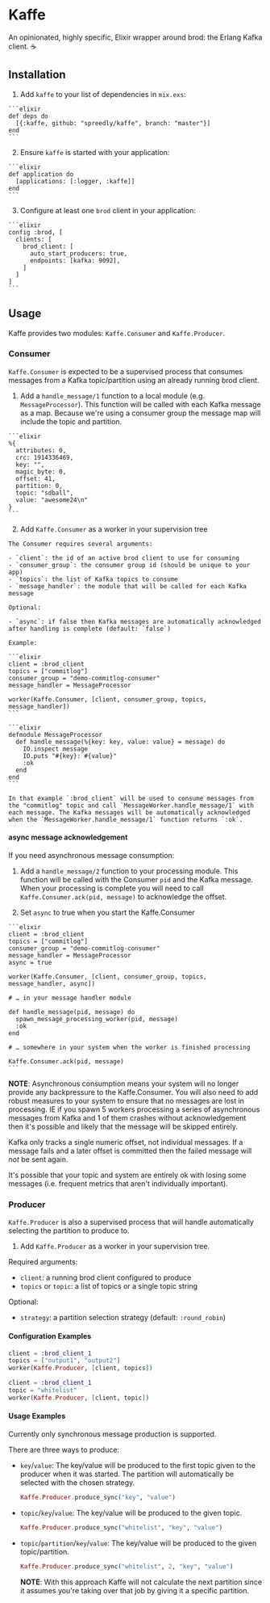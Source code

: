 # Kaffe

An opinionated, highly specific, Elixir wrapper around brod: the Erlang Kafka client. :coffee:

## Installation

  1. Add `kaffe` to your list of dependencies in `mix.exs`:

    ```elixir
    def deps do
      [{:kaffe, github: "spreedly/kaffe", branch: "master"}]
    end
    ```

  2. Ensure `kaffe` is started with your application:

    ```elixir
    def application do
      [applications: [:logger, :kaffe]]
    end
    ```

  3. Configure at least one `brod` client in your application:

    ```elixir
	config :brod, [
	  clients: [
		brod_client: [
		  auto_start_producers: true,
		  endpoints: [kafka: 9092],
		]
	  ]
	]
    ```

## Usage

Kaffe provides two modules: `Kaffe.Consumer` and `Kaffe.Producer`.

### Consumer

`Kaffe.Consumer` is expected to be a supervised process that consumes messages from a Kafka topic/partition using an already running brod client.

  1. Add a `handle_message/1` function to a local module (e.g. `MessageProcessor`). This function will be called with each Kafka message as a map. Because we're using a consumer group the message map will include the topic and partition.

    ```elixir
    %{
      attributes: 0,
      crc: 1914336469,
      key: "",
      magic_byte: 0,
      offset: 41,
      partition: 0,
      topic: "sdball",
      value: "awesome24\n"
    }
    ```

  2. Add `Kaffe.Consumer` as a worker in your supervision tree

    The Consumer requires several arguments:

    - `client`: the id of an active brod client to use for consuming
    - `consumer_group`: the consumer group id (should be unique to your app)
    - `topics`: the list of Kafka topics to consume
    - `message_handler`: the module that will be called for each Kafka message

    Optional:

    - `async`: if false then Kafka messages are automatically acknowledged after handling is complete (default: `false`)

    Example:

    ```elixir
    client = :brod_client
    topics = ["commitlog"]
    consumer_group = "demo-commitlog-consumer"
    message_handler = MessageProcessor

    worker(Kaffe.Consumer, [client, consumer_group, topics, message_handler])
    ```

    ```elixir
    defmodule MessageProcessor
      def handle_message(%{key: key, value: value} = message) do
        IO.inspect message
        IO.puts "#{key}: #{value}"
        :ok
      end
    end
    ```

    In that example `:brod_client` will be used to consume messages from the "commitlog" topic and call `MessageWorker.handle_message/1` with each message. The Kafka messages will be automatically acknowledged when the `MessageWorker.handle_message/1` function returns `:ok`.

#### async message acknowledgement

If you need asynchronous message consumption:

  1. Add a `handle_message/2` function to your processing module. This function will be called with the Consumer `pid` and the Kafka message. When your processing is complete you will need to call `Kaffe.Consumer.ack(pid, message)` to acknowledge the offset.

  2. Set `async` to true when you start the Kaffe.Consumer

    ```elixir
    client = :brod_client
    topics = ["commitlog"]
    consumer_group = "demo-commitlog-consumer"
    message_handler = MessageProcessor
    async = true

    worker(Kaffe.Consumer, [client, consumer_group, topics, message_handler, async])

    # … in your message handler module

    def handle_message(pid, message) do
      spawn_message_processing_worker(pid, message)
      :ok
    end

    # … somewhere in your system when the worker is finished processing

    Kaffe.Consumer.ack(pid, message)
    ```

**NOTE**: Asynchronous consumption means your system will no longer provide any backpressure to the Kaffe.Consumer. You will also need to add robust measures to your system to ensure that no messages are lost in processing. IE if you spawn 5 workers processing a series of asynchronous messages from Kafka and 1 of them crashes without acknowledgement then it's possible and likely that the message will be skipped entirely.

Kafka only tracks a single numeric offset, not individual messages. If a message fails and a later offset is committed then the failed message will _not_ be sent again.

It's possible that your topic and system are entirely ok with losing some messages (i.e. frequent metrics that aren't individually important).

### Producer

`Kaffe.Producer` is also a supervised process that will handle automatically selecting the partition to produce to.

  1. Add `Kaffe.Producer` as a worker in your supervision tree.

  Required arguments:

  - `client`: a running brod client configured to produce
  - `topics` or `topic`: a list of topics or a single topic string

  Optional:

  - `strategy`: a partition selection strategy (default: `:round_robin`)

#### Configuration Examples

```elixir
client = :brod_client_1
topics = ["output1", "output2"]
worker(Kaffe.Producer, [client, topics])
```

```elixir
client = :brod_client_1
topic = "whitelist"
worker(Kaffe.Producer, [client, topic])
```

#### Usage Examples

Currently only synchronous message production is supported.

There are three ways to produce:

- `key`/`value`: The key/value will be produced to the first topic given to the producer when it was started. The partition will automatically be selected with the chosen strategy.
    ```elixir
    Kaffe.Producer.produce_sync("key", "value")
    ```

- `topic`/`key`/`value`: The key/value will be produced to the given topic.

    ```elixir
    Kaffe.Producer.produce_sync("whitelist", "key", "value")
    ```

- `topic`/`partition`/`key`/`value`: The key/value will be produced to the given topic/partition.

    ```elixir
    Kaffe.Producer.produce_sync("whitelist", 2, "key", "value")
    ```

    **NOTE**: With this approach Kaffe will not calculate the next partition since it assumes you're taking over that job by giving it a specific partition.

